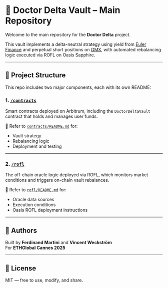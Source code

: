 # 🧠 Doctor Delta Vault – Main Repository

Welcome to the main repository for the **Doctor Delta** project.

This vault implements a delta-neutral strategy using yield from [Euler Finance](https://euler.finance) and perpetual short positions on [GMX](https://gmx.io), with automated rebalancing logic executed via ROFL on Oasis Sapphire.

---

## 📄 Project Structure

This repo includes two major components, each with its own README:

### 1. [`/contracts`](./contracts)
Smart contracts deployed on Arbitrum, including the `DoctorDeltaVault` contract that holds and manages user funds.

📘 Refer to [`contracts/README.md`](./packages/contracts/README.md) for:
- Vault strategy
- Rebalancing logic
- Deployment and testing

---

### 2. [`/rofl`](./rofl)
The off-chain oracle logic deployed via ROFL, which monitors market conditions and triggers on-chain vault rebalances.

📘 Refer to [`rofl/README.md`](./packages/rofl/README.md) for:
- Oracle data sources
- Execution conditions
- Oasis ROFL deployment instructions

---

## 👥 Authors

Built by **Ferdinand Martini** and **Vincent Weckström**  
For **ETHGlobal Cannes 2025**

---

## 📜 License

MIT — free to use, modify, and share.